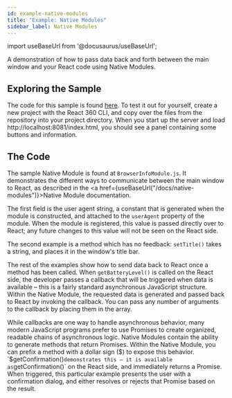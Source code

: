 ```yaml
---
id: example-native-modules
title: "Example: Native Modules"
sidebar_label: Native Modules
---
```


import useBaseUrl from '@docusaurus/useBaseUrl';

A demonstration of how to pass data back and forth between the main window and your React code using Native Modules.

## Exploring the Sample

The code for this sample is found [here](https://github.com/facebook/react-360/tree/master/Samples/NativeModules). To test it out for yourself, create a new project with the React 360 CLI, and copy over the files from the repository into your project directory. When you start up the server and load http://localhost:8081/index.html, you should see a panel containing some buttons and information.

## The Code

The sample Native Module is found at `BrowserInfoModule.js`. It demonstrates the different ways to communicate between the main window to React, as described in the <a href={useBaseUrl("/docs/native-modules")}>Native Module documentation</a>.

The first field is the user agent string, a constant that is generated when the module is constructed, and attached to the `userAgent` property of the module. When the module is registered, this value is passed directly over to React; any future changes to this value will not be seen on the React side.

The second example is a method which has no feedback: `setTitle()` takes a string, and places it in the window's title bar.

The rest of the examples show how to send data back to React once a method has been called. When `getBatteryLevel()` is called on the React side, the developer passes a callback that will be triggered when data is available – this is a fairly standard asynchronous JavaScript structure. Within the Native Module, the requested data is generated and passed back to React by invoking the callback. You can pass any number of arguments to the callback by placing them in the array.

While callbacks are one way to handle asynchronous behavior, many modern JavaScript programs prefer to use Promises to create organized, readable chains of asynchronous logic. Native Modules contain the ability to generate methods that return Promises. Within the Native Module, you can prefix a method with a dollar sign ($) to expose this behavior. `$getConfirmation()` demonstrates this – it is available as `getConfirmation()` on the React side, and immediately returns a Promise. When triggered, this particular example presents the user with a confirmation dialog, and either resolves or rejects that Promise based on the result.
